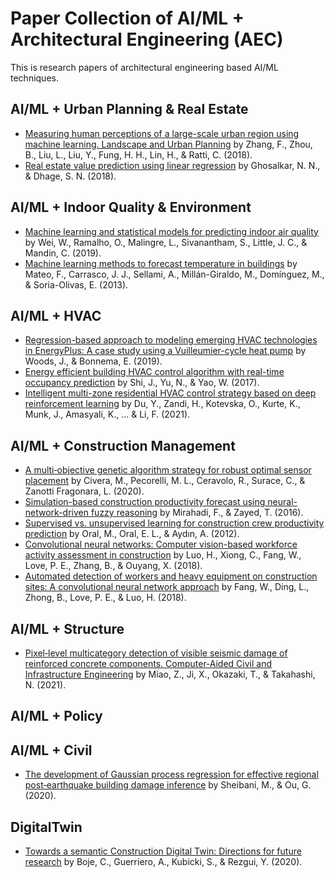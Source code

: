 # Paper Collection of AI/ML + Architectural Engineering (AEC)

This is research papers of architectural engineering based AI/ML techniques.

## AI/ML + Urban Planning & Real Estate
* [Measuring human perceptions of a large-scale urban region using machine learning. Landscape and Urban Planning](https://www.sciencedirect.com/science/article/abs/pii/S0169204618308545) by Zhang, F., Zhou, B., Liu, L., Liu, Y., Fung, H. H., Lin, H., & Ratti, C. (2018).
* [Real estate value prediction using linear regression](https://ieeexplore.ieee.org/abstract/document/8697639) by Ghosalkar, N. N., & Dhage, S. N. (2018).

## AI/ML + Indoor Quality & Environment
* [Machine learning and statistical models for predicting indoor air quality](https://onlinelibrary.wiley.com/doi/abs/10.1111/ina.12580) by Wei, W., Ramalho, O., Malingre, L., Sivanantham, S., Little, J. C., & Mandin, C. (2019).
* [Machine learning methods to forecast temperature in buildings](https://www.sciencedirect.com/science/article/abs/pii/S0957417412009918) by Mateo, F., Carrasco, J. J., Sellami, A., Millán-Giraldo, M., Domínguez, M., & Soria-Olivas, E. (2013).

## AI/ML + HVAC
* [Regression-based approach to modeling emerging HVAC technologies in EnergyPlus: A case study using a Vuilleumier-cycle heat pump](https://www.sciencedirect.com/science/article/pii/S1876610217300504) by Woods, J., & Bonnema, E. (2019). 
* [Energy efficient building HVAC control algorithm with real-time occupancy prediction](https://onlinelibrary.wiley.com/doi/abs/10.1111/mice.12646) by Shi, J., Yu, N., & Yao, W. (2017).
* [Intelligent multi-zone residential HVAC control strategy based on deep reinforcement learning](https://www.sciencedirect.com/science/article/abs/pii/S030626192031535X) by
Du, Y., Zandi, H., Kotevska, O., Kurte, K., Munk, J., Amasyali, K., ... & Li, F. (2021).


## AI/ML + Construction Management
* [A multi‐objective genetic algorithm strategy for robust optimal sensor placement](https://onlinelibrary.wiley.com/doi/abs/10.1111/mice.12646) by Civera, M., Pecorelli, M. L., Ceravolo, R., Surace, C., & Zanotti Fragonara, L. (2020). 
* [Simulation-based construction productivity forecast using neural-network-driven fuzzy reasoning](https://www.sciencedirect.com/science/article/abs/pii/S0926580515002691) by Mirahadi, F., & Zayed, T. (2016).
* [Supervised vs. unsupervised learning for construction crew productivity prediction](https://www.sciencedirect.com/science/article/abs/pii/S0926580511001634) by Oral, M., Oral, E. L., & Aydın, A. (2012).
* [Convolutional neural networks: Computer vision-based workforce activity assessment in construction](https://www.sciencedirect.com/science/article/abs/pii/S0926580518305855) by Luo, H., Xiong, C., Fang, W., Love, P. E., Zhang, B., & Ouyang, X. (2018).
* [Automated detection of workers and heavy equipment on construction sites: A convolutional neural network approach](https://www.sciencedirect.com/science/article/abs/pii/S1474034617304706) by Fang, W., Ding, L., Zhong, B., Love, P. E., & Luo, H. (2018).


## AI/ML + Structure
* [Pixel‐level multicategory detection of visible seismic damage of reinforced concrete components. Computer‐Aided Civil and Infrastructure Engineering](https://onlinelibrary.wiley.com/doi/abs/10.1111/mice.12667) by Miao, Z., Ji, X., Okazaki, T., & Takahashi, N. (2021). 

## AI/ML + Policy

## AI/ML + Civil
* [The development of Gaussian process regression for effective regional post‐earthquake building damage inference](https://onlinelibrary.wiley.com/doi/abs/10.1111/mice.12630) by Sheibani, M., & Ou, G. (2020).

## DigitalTwin
* [Towards a semantic Construction Digital Twin: Directions for future research](https://www.sciencedirect.com/science/article/pii/S0926580519314785) by Boje, C., Guerriero, A., Kubicki, S., & Rezgui, Y. (2020).
